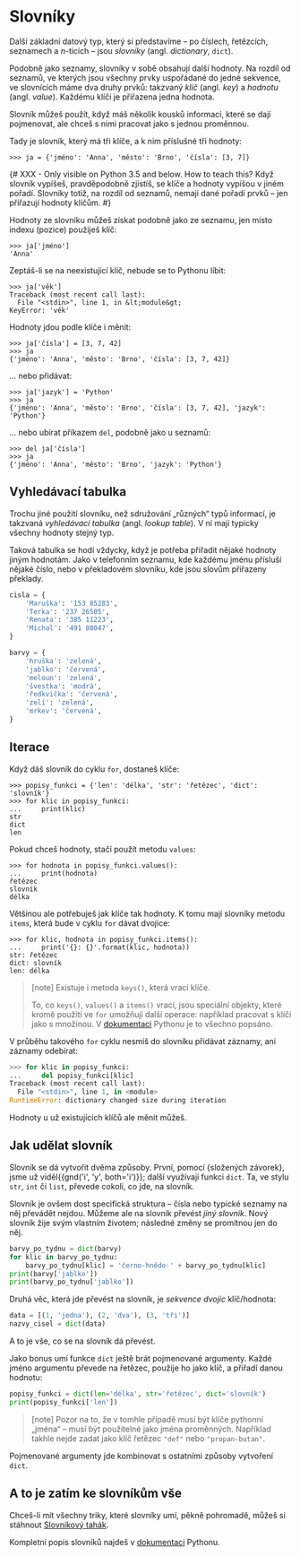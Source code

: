 # Slovníky

Další základní datový typ, který si představíme –
po číslech, řetězcích, seznamech a <var>n</var>-ticích –
jsou *slovníky* (angl. *dictionary*, `dict`).

Podobně jako seznamy, slovníky v sobě obsahují další hodnoty.
Na rozdíl od seznamů, ve kterých jsou všechny prvky
uspořádané do jedné sekvence, ve slovnících máme dva druhy
prvků: takzvaný *klíč* (angl. *key*) a *hodnotu* (angl. *value*).
Každému klíči je přiřazena jedna hodnota.

Slovník můžeš použít, když máš několik kousků
informací, které se dají pojmenovat, ale chceš s nimi
pracovat jako s jednou proměnnou.

Tady je slovník, který má tři klíče, a k nim příslušné tři hodnoty:

```pycon
>>> ja = {'jméno': 'Anna', 'město': 'Brno', 'čísla': [3, 7]}
```

{# XXX - Only visible on Python 3.5 and below. How to teach this?
Když slovník vypíšeš, pravděpodobně zjistíš,
se klíče a hodnoty vypíšou v jiném pořadí.
Slovníky totiž, na rozdíl od seznamů, nemají dané
pořadí prvků – jen přiřazují hodnoty klíčům.
#}

Hodnoty ze slovníku můžeš získat podobně jako
ze seznamu, jen místo indexu (pozice) použiješ klíč:

```pycon
>>> ja['jméno']
'Anna'
```

Zeptáš-li se na neexistující klíč, nebude se to Pythonu líbit:

```pycon
>>> ja['věk']
Traceback (most recent call last):
  File "<stdin>", line 1, in &lt;module&gt;
KeyError: 'věk'
```

Hodnoty jdou podle klíče i měnit:

```pycon
>>> ja['čísla'] = [3, 7, 42]
>>> ja
{'jméno': 'Anna', 'město': 'Brno', 'čísla': [3, 7, 42]}
```

... nebo přidávat:

```pycon
>>> ja['jazyk'] = 'Python'
>>> ja
{'jméno': 'Anna', 'město': 'Brno', 'čísla': [3, 7, 42], 'jazyk': 'Python'}
```

... nebo ubírat příkazem `del`, podobně jako u seznamů:

```pycon
>>> del ja['čísla']
>>> ja
{'jméno': 'Anna', 'město': 'Brno', 'jazyk': 'Python'}
```

## Vyhledávací tabulka

Trochu jiné použití slovníku, než sdružování
„různých“ typů informací, je takzvaná
*vyhledávací tabulka* (angl. *lookup table*).
V ní mají typicky všechny hodnoty stejný typ.

Taková tabulka se hodí vždycky, když je potřeba
přiřadit nějaké hodnoty jiným hodnotám.
Jako v telefonním seznamu, kde každému jménu přísluší
nějaké číslo, nebo v překladovém slovníku, kde jsou slovům
přiřazeny překlady.

```python
cisla = {
    'Maruška': '153 85283',
    'Terka': '237 26505',
    'Renata': '385 11223',
    'Michal': '491 88047',
}

barvy = {
    'hruška': 'zelená',
    'jablko': 'červená',
    'meloun': 'zelená',
    'švestka': 'modrá',
    'ředkvička': 'červená',
    'zelí': 'zelená',
    'mrkev': 'červená',
}
```

## Iterace

Když dáš slovník do cyklu `for`, dostaneš klíče:

```pycon
>>> popisy_funkci = {'len': 'délka', 'str': 'řetězec', 'dict': 'slovník'}
>>> for klic in popisy_funkci:
...     print(klic)
str
dict
len
```

Pokud chceš hodnoty, stačí použít metodu `values`:

```pycon
>>> for hodnota in popisy_funkci.values():
...     print(hodnota)
řetězec
slovník
délka
```

Většinou ale potřebuješ jak klíče tak hodnoty.
K tomu mají slovníky metodu `items`,
která bude v cyklu `for` dávat dvojice:

```pycon
>>> for klic, hodnota in popisy_funkci.items():
...     print('{}: {}'.format(klic, hodnota))
str: řetězec
dict: slovník
len: délka
```

> [note]
> Existuje i metoda `keys()`, která vrací klíče.
>
> To, co `keys()`, `values()` a `items()` vrací, jsou speciální objekty,
> které kromě použití ve `for` umožňují další
> operace: například pracovat s klíči jako s množinou.
> V [dokumentaci](https://docs.python.org/3.0/library/stdtypes.html#dictionary-view-objects)
> Pythonu je to všechno popsáno.

V průběhu takového `for` cyklu nesmíš
do slovníku přidávat záznamy, ani záznamy odebírat:

```python
>>> for klic in popisy_funkci:
...     del popisy_funkci[klic]
Traceback (most recent call last):
  File "<stdin>", line 1, in <module>
RuntimeError: dictionary changed size during iteration
```

Hodnoty u už existujících klíčů ale měnit můžeš.


## Jak udělat slovník

Slovník se dá vytvořit dvěma způsoby.
První, pomocí {složených závorek}, jsme už viděl{{gnd('i', 'y', both='i')}};
další využívají funkci `dict`.
Ta, ve stylu `str`, `int` či `list`, převede cokoli, co jde, na slovník.

Slovník je ovšem dost specifická struktura –
čísla nebo typické seznamy na něj převádět nejdou.
Můžeme ale na slovník převést *jiný slovník*.
Nový slovník žije svým vlastním životem;
následné změny se promítnou jen do něj.

```python
barvy_po_tydnu = dict(barvy)
for klic in barvy_po_tydnu:
    barvy_po_tydnu[klic] = 'černo-hnědo-' + barvy_po_tydnu[klic]
print(barvy['jablko'])
print(barvy_po_tydnu['jablko'])
```

Druhá věc, která jde převést na slovník, je
*sekvence dvojic* klíč/hodnota:

```python
data = [(1, 'jedna'), (2, 'dva'), (3, 'tři')]
nazvy_cisel = dict(data)
```

A to je vše, co se na slovník dá převést.

Jako bonus umí funkce `dict` ještě
brát pojmenované argumenty.
Každé jméno argumentu převede na řetězec,
použije ho jako klíč, a přiřadí danou hodnotu:

```python
popisy_funkci = dict(len='délka', str='řetězec', dict='slovník')
print(popisy_funkci['len'])
```

> [note]
> Pozor na to, že v tomhle případě musí být klíče
> pythonní „jména“ – musí být použitelné jako jména proměnných.
> Například takhle nejde zadat jako klíč řetězec
> `"def"` nebo `"propan-butan"`.

Pojmenované argumenty jde kombinovat s ostatními
způsoby vytvoření `dict`.


## A to je zatím ke slovníkům vše

Chceš-li mít všechny triky, které  slovníky umí,
pěkně pohromadě, můžeš si stáhnout
[Slovníkový tahák](https://pyvec.github.io/cheatsheets/dicts/dicts-cs.pdf).

Kompletní popis slovníků najdeš
v [dokumentaci](https://docs.python.org/3.0/library/stdtypes.html#mapping-types-dict)
Pythonu.
